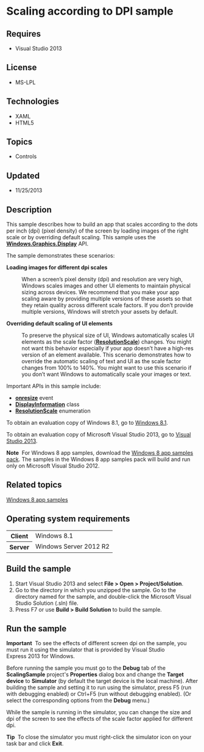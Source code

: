 # Scaling according to DPI sample
## Requires
- Visual Studio 2013
## License
- MS-LPL
## Technologies
- XAML
- HTML5
## Topics
- Controls
## Updated
- 11/25/2013
## Description

<div id="mainSection">
<p>This sample describes how to build an app that scales according to the dots per inch (dpi) (pixel density) of the screen by loading images of the right scale or by overriding default scaling. This sample uses the
<a href="http://msdn.microsoft.com/library/windows/apps/br226166"><b>Windows.Graphics.Display</b></a> API.
</p>
<p></p>
<p>The sample demonstrates these scenarios:</p>
<p></p>
<dl><dt><a id="Loading_images_for_different__scales"></a><a id="loading_images_for_different__scales"></a><a id="LOADING_IMAGES_FOR_DIFFERENT__SCALES"></a><b>Loading images for different dpi scales</b>
</dt><dd>
<p>When a screen’s pixel density (dpi) and resolution are very high, Windows scales images and other UI elements to maintain physical sizing across devices. We recommend that you make your app scaling aware by providing multiple versions of these assets so
 that they retain quality across different scale factors. If you don’t provide multiple versions, Windows will stretch your assets by default.</p>
</dd><dt><a id="Overriding_default_scaling_of_UI_elements"></a><a id="overriding_default_scaling_of_ui_elements"></a><a id="OVERRIDING_DEFAULT_SCALING_OF_UI_ELEMENTS"></a><b>Overriding default scaling of UI elements</b>
</dt><dd>
<p>To preserve the physical size of UI, Windows automatically scales UI elements as the scale factor (<a href="http://msdn.microsoft.com/library/windows/apps/br226165"><b>ResolutionScale</b></a>) changes. You might not want this behavior especially if your
 app doesn’t have a high-res version of an element available. This scenario demonstrates how to override the automatic scaling of text and UI as the scale factor changes from 100% to 140%. You might want to use this scenario if you don’t want Windows to automatically
 scale your images or text.</p>
</dd></dl>
<p>Important APIs in this sample include:</p>
<ul>
<li><a href="http://msdn.microsoft.com/library/windows/apps/hh466035"><b>onresize</b></a> event
</li><li><a href="http://msdn.microsoft.com/library/windows/apps/dn264258"><b>DisplayInformation</b></a> class
</li><li><a href="http://msdn.microsoft.com/library/windows/apps/br226165"><b>ResolutionScale</b></a> enumeration
</li></ul>
<p>To obtain an evaluation copy of Windows&nbsp;8.1, go to <a href="http://go.microsoft.com/fwlink/p/?linkid=301696">
Windows&nbsp;8.1</a>.</p>
<p>To obtain an evaluation copy of Microsoft Visual Studio&nbsp;2013, go to <a href="http://go.microsoft.com/fwlink/p/?linkid=301697">
Visual Studio&nbsp;2013</a>.</p>
<p></p>
<p class="note"><b>Note</b>&nbsp;&nbsp;For Windows&nbsp;8 app samples, download the <a href="http://go.microsoft.com/fwlink/p/?LinkId=301698">
Windows&nbsp;8 app samples pack</a>. The samples in the Windows&nbsp;8 app samples pack will build and run only on Microsoft Visual Studio&nbsp;2012.</p>
<p></p>
<h2><a id="related_topics"></a>Related topics</h2>
<dl><dt><a href="http://go.microsoft.com/fwlink/p/?LinkID=227694">Windows 8 app samples</a>
</dt></dl>
<h2>Operating system requirements</h2>
<table>
<tbody>
<tr>
<th>Client</th>
<td><dt>Windows&nbsp;8.1 </dt></td>
</tr>
<tr>
<th>Server</th>
<td><dt>Windows Server&nbsp;2012&nbsp;R2 </dt></td>
</tr>
</tbody>
</table>
<h2>Build the sample</h2>
<ol>
<li>Start Visual Studio&nbsp;2013 and select <b>File &gt; Open &gt; Project/Solution</b>.
</li><li>Go to the directory in which you unzipped the sample. Go to the directory named for the sample, and double-click the Microsoft Visual Studio Solution (.sln) file.
</li><li>Press F7 or use <b>Build &gt; Build Solution</b> to build the sample. </li></ol>
<h2>Run the sample</h2>
<p class="note"><b>Important</b>&nbsp;&nbsp;To see the effects of different screen dpi on the sample, you must run it using the simulator that is provided by Visual Studio Express&nbsp;2013 for Windows.
</p>
<p>Before running the sample you must go to the <b>Debug</b> tab of the <b>ScalingSample</b> project's
<b>Properties</b> dialog box and change the <b>Target device</b> to <b>Simulator</b> (by default the target device is the local machine). After building the sample and setting it to run using the simulator, press F5 (run with debugging enabled) or Ctrl&#43;F5 (run
 without debugging enabled). (Or select the corresponding options from the <b>Debug</b> menu.)</p>
<p>While the sample is running in the simulator, you can change the size and dpi of the screen to see the effects of the scale factor applied for different dpi.</p>
<p class="note"><b>Tip</b>&nbsp;&nbsp;To close the simulator you must right-click the simulator icon on your task bar and click
<b>Exit</b>.</p>
</div>

